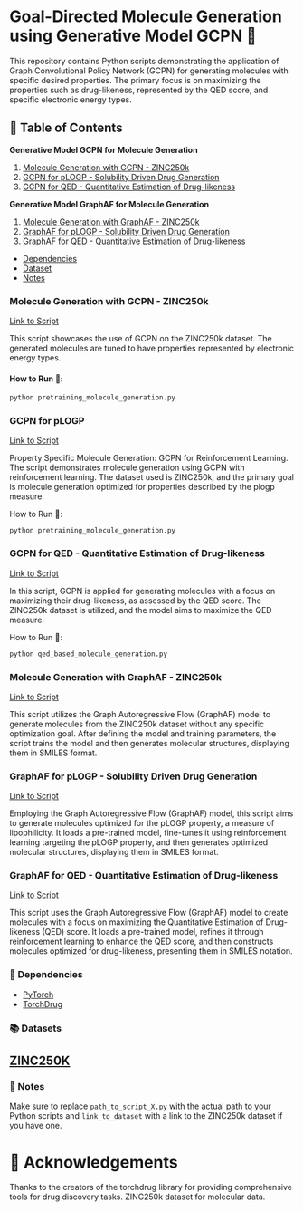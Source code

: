 
# Goal-Directed Molecule Generation using Generative Model GCPN :pill:

This repository contains Python scripts demonstrating the application of Graph Convolutional Policy Network (GCPN) for generating molecules with specific desired properties. The primary focus is on maximizing the properties such as drug-likeness, represented by the QED score, and specific electronic energy types.

## :bookmark_tabs: Table of Contents
**Generative Model GCPN for Molecule Generation**
1. [Molecule Generation with GCPN - ZINC250k](#molecule-generation-with-gcpn---zinc250k)
2. [GCPN for pLOGP - Solubility Driven Drug Generation](#gcpn-for-pLOGP)
3. [GCPN for QED - Quantitative Estimation of Drug-likeness](#gcpn-for-qed---quantitative-estimation-of-drug-likeness)

**Generative Model GraphAF for Molecule Generation**
1. [Molecule Generation with GraphAF - ZINC250k](#molecule-generation-with-graphAF---zinc250k)
2. [GraphAF for pLOGP - Solubility Driven Drug Generation](#graphaF-for-plogp-solubility-driven-drug-generation)
3. [GraphAF for QED - Quantitative Estimation of Drug-likeness](#graphAF-for-qed---quantitative-estimation-of-drug-likeness)

- [Dependencies](#dependencies)
- [Dataset](#dataset)
- [Notes](#notes)

### Molecule Generation with GCPN - ZINC250k
[Link to Script](https://github.com/Ajaykhanna/Machine_Learning_with_Chemistry/blob/f56dff2773dd5b7deaf1e317966810d6de91cfe5/GNNs/molecue_generation/GCPN/pretraining_molecule_generation.ipynb)

This script showcases the use of GCPN on the ZINC250k dataset. The generated molecules are tuned to have properties represented by electronic energy types.

#### How to Run :runner::
```bash
python pretraining_molecule_generation.py
```

### GCPN for pLOGP
[Link to Script](https://github.com/Ajaykhanna/Machine_Learning_with_Chemistry/blob/f56dff2773dd5b7deaf1e317966810d6de91cfe5/GNNs/molecue_generation/GCPN/plogp_based_molecule_generation.ipynb)

Property Specific Molecule Generation: GCPN for Reinforcement Learning. 
The script demonstrates molecule generation using GCPN with reinforcement learning. The dataset used is ZINC250k, and the primary goal is molecule generation optimized for properties described by the plogp measure.

How to Run :runner::
```
python pretraining_molecule_generation.py
```

### GCPN for QED - Quantitative Estimation of Drug-likeness
[Link to Script](https://github.com/Ajaykhanna/Machine_Learning_with_Chemistry/blob/f56dff2773dd5b7deaf1e317966810d6de91cfe5/GNNs/molecue_generation/GCPN/qed_based_molecule_generation.ipynb)

In this script, GCPN is applied for generating molecules with a focus on maximizing their drug-likeness, as assessed by the QED score. The ZINC250k dataset is utilized, and the model aims to maximize the QED measure.

How to Run :runner::
```bash
python qed_based_molecule_generation.py
```

### Molecule Generation with GraphAF - ZINC250k
[Link to Script](https://github.com/Ajaykhanna/Machine_Learning_with_Chemistry/blob/83faa27e5ed748b316c6d3789555231c7822c866/GNNs/molecue_generation/GraphAF/pretrained_molecule_generation.ipynb)

This script utilizes the Graph Autoregressive Flow (GraphAF) model to generate molecules from the ZINC250k dataset without any specific optimization goal. After defining the model and training parameters, the script trains the model and then generates molecular structures, displaying them in SMILES format.

### GraphAF for pLOGP - Solubility Driven Drug Generation
[Link to Script](https://github.com/Ajaykhanna/Machine_Learning_with_Chemistry/blob/83faa27e5ed748b316c6d3789555231c7822c866/GNNs/molecue_generation/GraphAF/plogp_based_molecule_generation.ipynb)

Employing the Graph Autoregressive Flow (GraphAF) model, this script aims to generate molecules optimized for the pLOGP property, a measure of lipophilicity. It loads a pre-trained model, fine-tunes it using reinforcement learning targeting the pLOGP property, and then generates optimized molecular structures, displaying them in SMILES format.

### GraphAF for QED - Quantitative Estimation of Drug-likeness
[Link to Script](https://github.com/Ajaykhanna/Machine_Learning_with_Chemistry/blob/83faa27e5ed748b316c6d3789555231c7822c866/GNNs/molecue_generation/GraphAF/qed_based_molecule_generation.ipynb)

This script uses the Graph Autoregressive Flow (GraphAF) model to create molecules with a focus on maximizing the Quantitative Estimation of Drug-likeness (QED) score. It loads a pre-trained model, refines it through reinforcement learning to enhance the QED score, and then constructs molecules optimized for drug-likeness, presenting them in SMILES notation.

### :wrench: Dependencies
- [PyTorch](https://pytorch.org/)
- [TorchDrug](https://torchdrug.ai/docs/installation.html)

### :books: Datasets
[ZINC250K](https://zinc.docking.org/)
---
### :memo: Notes
Make sure to replace `path_to_script_X.py` with the actual path to your Python scripts and `link_to_dataset` with a link to the ZINC250k dataset if you have one.

# :clap: Acknowledgements
Thanks to the creators of the torchdrug library for providing comprehensive tools for drug discovery tasks.
ZINC250k dataset for molecular data.
